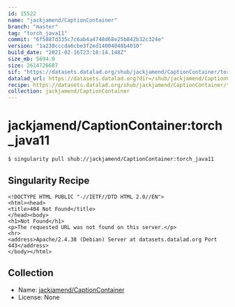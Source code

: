 ```yaml
---
id: 15522
name: "jackjamend/CaptionContainer"
branch: "master"
tag: "torch_java11"
commit: "6f5887d335c7c6ab4a4748d68e25b842b32c324e"
version: "1a238cccda6cbe3f2ed14004848b4010"
build_date: "2021-02-16T23:18:14.148Z"
size_mb: 5694.0
size: 2614726687
sif: "https://datasets.datalad.org/shub/jackjamend/CaptionContainer/torch_java11/2021-02-16-6f5887d3-1a238ccc/1a238cccda6cbe3f2ed14004848b4010.sif"
datalad_url: https://datasets.datalad.org?dir=/shub/jackjamend/CaptionContainer/torch_java11/2021-02-16-6f5887d3-1a238ccc/
recipe: https://datasets.datalad.org/shub/jackjamend/CaptionContainer/torch_java11/2021-02-16-6f5887d3-1a238ccc/Singularity
collection: jackjamend/CaptionContainer
---
```


# jackjamend/CaptionContainer:torch_java11

```bash
$ singularity pull shub://jackjamend/CaptionContainer:torch_java11
```

## Singularity Recipe

```singularity
<!DOCTYPE HTML PUBLIC "-//IETF//DTD HTML 2.0//EN">
<html><head>
<title>404 Not Found</title>
</head><body>
<h1>Not Found</h1>
<p>The requested URL was not found on this server.</p>
<hr>
<address>Apache/2.4.38 (Debian) Server at datasets.datalad.org Port 443</address>
</body></html>
```

## Collection

 - Name: [jackjamend/CaptionContainer](https://github.com/jackjamend/CaptionContainer)
 - License: None

